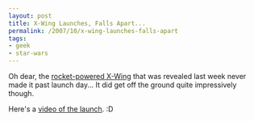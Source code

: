```yaml
---
layout: post
title: X-Wing Launches, Falls Apart...
permalink: /2007/10/x-wing-launches-falls-apart
tags:
- geek
- star-wars
---
```


Oh dear, the [rocket-powered X-Wing](/2007/10/rocket-powered-x-wing-model/) that was revealed
last week never made it past launch day... It did get off the ground quite impressively though.

Here's a [video of the launch](http://gizmodo.com/gadgets/boom/x+wing-rocket-launches-disintegrates-mid+air-307945.php). :D
